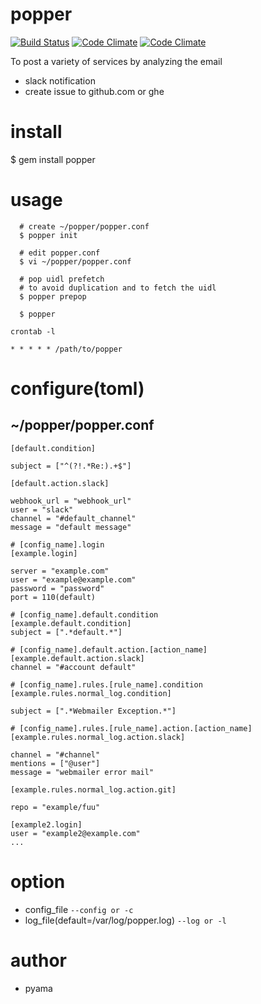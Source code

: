 # popper

[![Build Status](https://travis-ci.org/pyama86/popper.svg)](https://travis-ci.org/pyama86/popper)
[![Code Climate](https://codeclimate.com/github/pyama86/popper/badges/gpa.svg)](https://codeclimate.com/github/pyama86/popper)
[![Code Climate](https://codeclimate.com/github/pyama86/popper/badges/gpa.svg)](https://codeclimate.com/github/pyama86/popper)

To post a variety of services by analyzing the email
* slack notification
* create issue to github.com or ghe

# install
  $ gem install popper

# usage
```
  # create ~/popper/popper.conf
  $ popper init

  # edit popper.conf
  $ vi ~/popper/popper.conf

  # pop uidl prefetch
  # to avoid duplication and to fetch the uidl
  $ popper prepop

  $ popper
```
`crontab -l`
```
* * * * * /path/to/popper
```

# configure(toml)
## ~/popper/popper.conf
```
[default.condition]

subject = ["^(?!.*Re:).+$"]

[default.action.slack]

webhook_url = "webhook_url"
user = "slack"
channel = "#default_channel"
message = "default message"

# [config_name].login
[example.login]

server = "example.com"
user = "example@example.com"
password = "password"
port = 110(default)

# [config_name].default.condition
[example.default.condition]
subject = [".*default.*"]

# [config_name].default.action.[action_name]
[example.default.action.slack]
channel = "#account default"

# [config_name].rules.[rule_name].condition
[example.rules.normal_log.condition]

subject = [".*Webmailer Exception.*"]

# [config_name].rules.[rule_name].action.[action_name]
[example.rules.normal_log.action.slack]

channel = "#channel"
mentions = ["@user"]
message = "webmailer error mail"

[example.rules.normal_log.action.git]

repo = "example/fuu"

[example2.login]
user = "example2@example.com"
...
```

# option
* config_file `--config or -c`
* log_file(default=/var/log/popper.log) `--log or -l`

# author
* pyama
